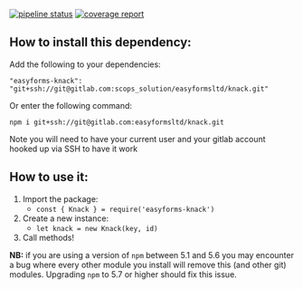 [![pipeline status](https://gitlab.com/easyformsltd/knack/badges/master/pipeline.svg)](https://toolbox.easyforms.tech/easyforms/knack/commits/master)
[![coverage report](https://gitlab.com/easyformsltd/knack/badges/master/coverage.svg)](https://toolbox.easyforms.tech/easyforms/knack/commits/master)

## How to install this dependency:
Add the following to your dependencies:

`"easyforms-knack": "git+ssh://git@gitlab.com:scops_solution/easyformsltd/knack.git"`

Or enter the following command:

`npm i git+ssh://git@gitlab.com:easyformsltd/knack.git`

Note you will need to have your current user and your gitlab account hooked up 
via SSH to have it work

## How to use it:
1. Import the package: 
    - `const { Knack } = require('easyforms-knack')`
2. Create a new instance: 
    - `let knack = new Knack(key, id)`
3. Call methods!

__NB:__ if you are using a version of `npm` between 5.1 and 5.6 you may encounter 
a bug where every other module you install will remove this (and other git) 
modules. Upgrading `npm` to 5.7 or higher should fix this issue.
